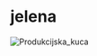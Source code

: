 # jelena
![Produkcijska_kuca](https://user-images.githubusercontent.com/92782074/208874317-45a92bc7-9dc0-4949-a1e8-b24085e7a568.png)
